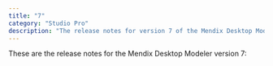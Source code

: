 ```yaml
---
title: "7"
category: "Studio Pro"
description: "The release notes for version 7 of the Mendix Desktop Modeler."
---
```


These are the release notes for the Mendix Desktop Modeler version 7:


